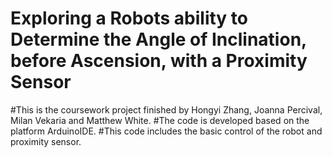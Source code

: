 # Exploring a Robots ability to Determine the Angle of Inclination, before Ascension, with a Proximity Sensor

#This is the coursework project finished by Hongyi Zhang, Joanna Percival, Milan Vekaria and Matthew White.
#The code is developed based on the platform ArduinoIDE.
#This code includes the basic control of the robot and proximity sensor.
